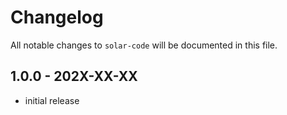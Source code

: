 # Changelog

All notable changes to `solar-code` will be documented in this file.

## 1.0.0 - 202X-XX-XX

- initial release
